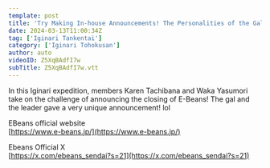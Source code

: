 ```yaml
---
template: post
title: 'Try Making In-house Announcements! The Personalities of the Gal and the Leader Explode! [Iginari Expedition]'
date: 2024-03-13T11:00:34Z
tag: ['Iginari Tankentai']
category: ['Iginari Tohokusan']
author: auto 
videoID: Z5XqBAdfI7w
subTitle: Z5XqBAdfI7w.vtt
---
```

In this Iginari expedition, members Karen Tachibana and Waka Yasumori take on the challenge of announcing the closing of E-Beans! The gal and the leader gave a very unique announcement! lol


EBeans official website  
[https://www.e-beans.jp/](https://www.e-beans.jp/)

Ebeans Official X  
[https://x.com/ebeans_sendai?s=21](https://x.com/ebeans_sendai?s=21)